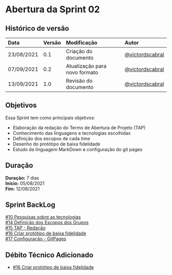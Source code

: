 # Abertura da Sprint 02

## Histórico de versão

| **Data** |  **Versão** | **Modificação**  |  **Autor** |
|:-|:-|:-|:-|
|    23/08/2021   |  0.1 | Criação do documento  | [@victordscabral](https://github.com/victordscabral) |
|    07/09/2021   |  0.2 | Atualização para novo formato  | [@victordscabral](https://github.com/victordscabral) |
|    13/09/2021   |  1.0 | Revisão do documento  | [@victordscabral](https://github.com/victordscabral) |

## Objetivos

Essa Sprint tem como principais objetivos: 
- Elaboração da redação do Termo de Abertura de Projeto (TAP) 
- Conhecimento das linguagens e tecnologias escolhidas 
- Definição dos escopos de cada time
- Desenho do protótipo de baixa fidelidade
- Estudo da linguagem MarkDown e configuração do git pages

## Duração

**Duração:** 7 dias
<br>
**Início:** 05/08/2021
<br>
**Fim:** 12/08/2021

## Sprint BackLog

[#10 Pesquisas sobre as tecnologias](https://github.com/fga-eps-mds/2021-1-hospitalar/issues/10)
<br>
[#14 Definição dos Escopos dos Grupos](https://github.com/fga-eps-mds/2021-1-hospitalar/issues/14)
<br>
[#15 TAP - Redação](https://github.com/fga-eps-mds/2021-1-hospitalar/issues/15)
<br>
[#16 Criar protótipo de baixa fidelidade](https://github.com/fga-eps-mds/2021-1-hospitalar/issues/16)
<br>
[#17 Configuração - GitPages](https://github.com/fga-eps-mds/2021-1-hospitalar/issues/17)

## Débito Técnico Adicionado

- [#16 Criar protótipo de baixa fidelidade](https://github.com/fga-eps-mds/2021-1-hospitalar/issues/16)
